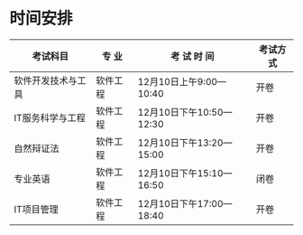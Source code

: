 # 时间安排

| 考试科目           | 专  业   | 考  试  时  间          | 考试方式 |
|--------------------|----------|-------------------------|----------|
| 软件开发技术与工具 | 软件工程 | 12月10日上午9:00—10:40  | 开卷     |
| IT服务科学与工程   | 软件工程 | 12月10日下午10:50—12:30 | 开卷     |
| 自然辩证法         | 软件工程 | 12月10日下午13:20—15:00 | 开卷     |
| 专业英语           | 软件工程 | 12月10日下午15:10—16:50 | 闭卷     |
| IT项目管理         | 软件工程 | 12月10日下午17:00—18:40 | 开卷     |
